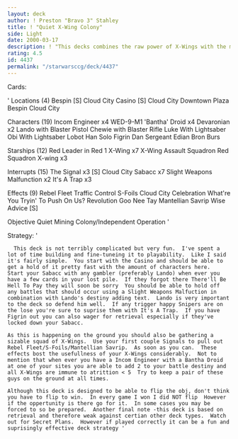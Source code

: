 ```yaml
---
layout: deck
author: ! Preston "Bravo 3" Stahley
title: ! "Quiet X-Wing Colony"
side: Light
date: 2000-03-17
description: ! "This decks combines the raw power of X-Wings with the manipulation and retrieval of Cloud City Sabacc."
rating: 4.5
id: 4437
permalink: "/starwarsccg/deck/4437"
---
```

Cards: 

'
Locations (4)
Bespin [S]
Cloud City Casino [S]
Cloud City Downtown Plaza
Bespin Cloud City

Characters (19)
Incom Engineer x4
WED-9-M1 'Bantha' Droid x4
Devaronian x2
Lando with Blaster Pistol
Chewie with Blaster Rifle
Luke With Lightsaber
Obi With Lightsaber
Lobot
Han Solo
Figrin Dan
Sergeant Edian
Bron Burs

Starships (12)
Red Leader in Red 1
X-Wing x7
X-Wing Assault Squadron
Red Squadron X-wing x3

Interrupts (15)
The Signal x3 [S]
Cloud City Sabacc x7
Slight Weapons Malfunction x2
It's A Trap x3

Effects (9)
Rebel Fleet
Traffic Control
S-Foils
Cloud City Celebration
What're You Tryin' To Push On Us?
Revolution
Goo Nee Tay
Mantellian Savrip
Wise Advice [S]

Objective
Quiet Mining Colony/Independent Operation '

Strategy: '

	  This deck is not terribly complicated but very fun.  I've spent a lot of time building and fine-tuneing it to playability.  Like I said it's fairly simple.  You start with the Casino and should be able to get a hold of it pretty fast with the amount of characters here.  Start your Sabacc with any gambler (preferably Lando) when ever you have a few cards in your lost pile.  If they forgot there There'll Be Hell To Pay they will soon be sorry  You should be able to hold off any battles that should occur using a Slight Weapons Malfuction in combination with Lando's destiny adding text.  Lando is very important to the deck so defend him well.  If any trigger happy Snipers are on the lose you're sure to suprise them with It's A Trap.  If you have Figrin out you can also wager for retrieval especially if they've locked down your Sabacc.

    As this is happening on the ground you should also be gathering a sizable squad of X-Wings.  Use your first couple Signals to pull out Rebel Fleet/S-Foils/Mantellian Savrip.  As soon as you can.	These effects bost the usefullness of your X-Wings considerably.  Not to mention that when ever you have a Incom Engineer with a Bantha Droid at one of your sites you are able to add 2 to your battle destiny and all X-Wings are immune to atrittion < 5  Try to keep a pair of these guys on the ground at all times.

    Although this deck is designed to be able to flip the obj, don't think you have to flip to win.  In every game I won I did NOT flip  However if the oppertunity is there go for it.  In some cases you may be forced to so be prepared.  Another final note -this deck is based on retrieval and therefore weak against certian other deck types.  Watch out for Secret Plans.  However if played correctly it can be a fun and suprisingly effective deck strategy '
